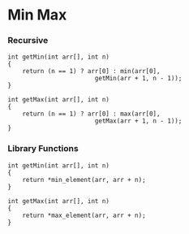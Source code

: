 # Min Max 

### Recursive

```
int getMin(int arr[], int n)
{
	return (n == 1) ? arr[0] : min(arr[0],
						getMin(arr + 1, n - 1));
}

int getMax(int arr[], int n)
{
	return (n == 1) ? arr[0] : max(arr[0],
						getMax(arr + 1, n - 1));
}

```

### Library Functions

```
int getMin(int arr[], int n)
{
	return *min_element(arr, arr + n);
}

int getMax(int arr[], int n)
{
	return *max_element(arr, arr + n);
}

```